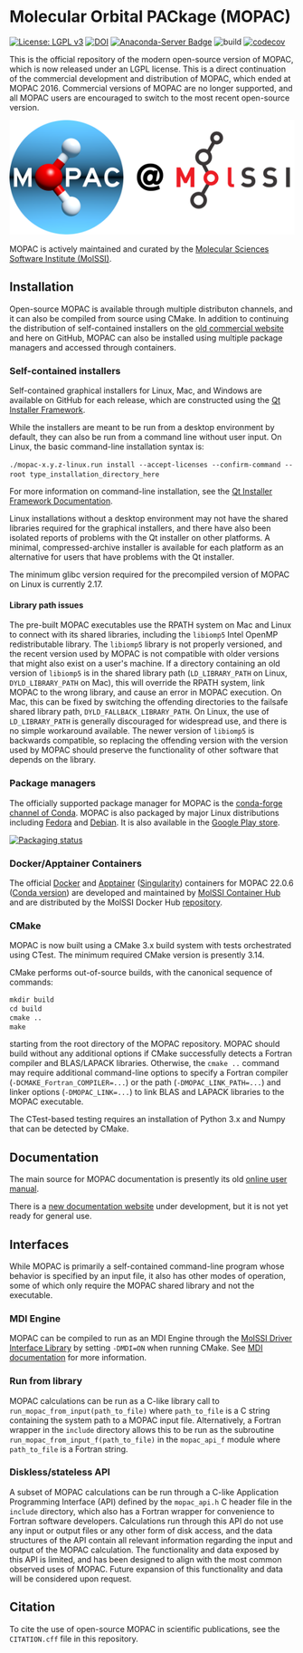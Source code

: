 # Molecular Orbital PACkage (MOPAC)

[![License: LGPL v3](https://img.shields.io/badge/License-LGPL_v3-blue.svg)](https://www.gnu.org/licenses/lgpl-3.0)
[![DOI](https://zenodo.org/badge/177640376.svg)](https://zenodo.org/badge/latestdoi/177640376)
[![Anaconda-Server Badge](https://anaconda.org/conda-forge/mopac/badges/version.svg)](https://anaconda.org/conda-forge/mopac)
![build](https://github.com/openmopac/mopac/actions/workflows/CI.yaml/badge.svg)
[![codecov](https://codecov.io/gh/openmopac/mopac/branch/main/graph/badge.svg?token=qM2KeRvw06)](https://codecov.io/gh/openmopac/mopac)

This is the official repository of the modern open-source version of MOPAC, which is now released under an LGPL license.
This is a direct continuation of the commercial development and distribution of MOPAC, which ended at MOPAC 2016.
Commercial versions of MOPAC are no longer supported, and all MOPAC users are encouraged to switch to the most recent open-source version.

[![mopac_at_molssi](.github/mopac_at_molssi.png)](https://molssi.org)

MOPAC is actively maintained and curated by the [Molecular Sciences Software Institute (MolSSI)](https://molssi.org).

## Installation

Open-source MOPAC is available through multiple distributon channels, and it can also be compiled from source using CMake.
In addition to continuing the distribution of self-contained installers on the
[old commercial website](http://openmopac.net/Download_MOPAC_Executable_Step2.html) and here on GitHub,
MOPAC can also be installed using multiple package managers and accessed through containers.

### Self-contained installers

Self-contained graphical installers for Linux, Mac, and Windows are available on GitHub for each release,
which are constructed using the [Qt Installer Framework](https://doc.qt.io/qtinstallerframework/).

While the installers are meant to be run from a desktop environment by default, they can also be run from a command line without user input.
On Linux, the basic command-line installation syntax is:

`./mopac-x.y.z-linux.run install --accept-licenses --confirm-command --root type_installation_directory_here`

For more information on command-line installation, see the [Qt Installer Framework Documentation](https://doc.qt.io/qtinstallerframework/ifw-cli.html).

Linux installations without a desktop environment may not have the shared libraries required for the graphical installers,
and there have also been isolated reports of problems with the Qt installer on other platforms. A minimal, compressed-archive installer
is available for each platform as an alternative for users that have problems with the Qt installer.

The minimum glibc version required for the precompiled version of MOPAC on Linux is currently 2.17.

#### Library path issues

The pre-built MOPAC executables use the RPATH system on Mac and Linux to connect with its shared libraries,
including the `libiomp5` Intel OpenMP redistributable library. The `libiomp5` library is not properly versioned, and the recent version used by
MOPAC is not compatible with older versions that might also exist on a user's machine. If a directory containing an old version of `libiomp5`
is in the shared library path (`LD_LIBRARY_PATH` on Linux, `DYLD_LIBRARY_PATH` on Mac), this will override the RPATH system, link MOPAC to the
wrong library, and cause an error in MOPAC execution. On Mac, this can be fixed by switching the offending directories to the failsafe shared library
path, `DYLD_FALLBACK_LIBRARY_PATH`. On Linux, the use of `LD_LIBRARY_PATH` is generally discouraged for widespread use, and there is no simple
workaround available. The newer version of `libiomp5` is backwards compatible, so replacing the offending version with the version used by MOPAC
should preserve the functionality of other software that depends on the library.

### Package managers

The officially supported package manager for MOPAC is the [conda-forge channel of Conda](https://anaconda.org/conda-forge/mopac).
MOPAC is also packaged by major Linux distributions including
[Fedora](https://packages.fedoraproject.org/pkgs/mopac/mopac/) and
[Debian](https://tracker.debian.org/pkg/mopac).
It is also available in the [Google Play store](https://play.google.com/store/apps/details?id=cz.m).

[![Packaging status](https://repology.org/badge/vertical-allrepos/mopac.svg?columns=2)](https://repology.org/project/mopac/versions)

### Docker/Apptainer Containers

The official [Docker](https://www.docker.com) and [Apptainer](https://apptainer.org) ([Singularity](https://sylabs.io)) containers for MOPAC 22.0.6 ([Conda version](https://anaconda.org/conda-forge/mopac)) are developed and
maintained by [MolSSI Container Hub](https://molssi.github.io/molssi-hub/index.html) and are distributed by the MolSSI Docker Hub [repository](https://hub.docker.com/r/molssi/mopac220-mamba141).

### CMake

MOPAC is now built using a CMake 3.x build system with tests orchestrated using CTest.
The minimum required CMake version is presently 3.14.

CMake performs out-of-source builds, with the canonical sequence of commands:

```
mkdir build
cd build
cmake ..
make
```

starting from the root directory of the MOPAC repository. MOPAC should build without any additional options
if CMake successfully detects a Fortran compiler and BLAS/LAPACK libraries. Otherwise, the `cmake ..` command
may require additional command-line options to specify a Fortran compiler (`-DCMAKE_Fortran_COMPILER=...`)
or the path (`-DMOPAC_LINK_PATH=...`) and linker options (`-DMOPAC_LINK=...`) to link BLAS and LAPACK libraries to the MOPAC executable.

The CTest-based testing requires an installation of Python 3.x and Numpy that can be detected by CMake.

## Documentation

The main source for MOPAC documentation is presently its old [online user manual](http://openmopac.net/manual/index.html).

There is a [new documentation website](https://openmopac.github.io) under development, but it is not yet ready for general use.

## Interfaces

While MOPAC is primarily a self-contained command-line program whose behavior is specified by an input file, it also has other modes of
operation, some of which only require the MOPAC shared library and not the executable.

### MDI Engine

MOPAC can be compiled to run as an MDI Engine through the [MolSSI Driver Interface Library](https://github.com/MolSSI-MDI/MDI_Library)
by setting `-DMDI=ON` when running CMake. See [MDI documentation](https://molssi-mdi.github.io/MDI_Library) for more information.

### Run from library

MOPAC calculations can be run as a C-like library call to `run_mopac_from_input(path_to_file)` where `path_to_file` is a C string
containing the system path to a MOPAC input file. Alternatively, a Fortran wrapper in the `include` directory allows this to be run as
the subroutine `run_mopac_from_input_f(path_to_file)` in the `mopac_api_f` module where `path_to_file` is a Fortran string.

### Diskless/stateless API

A subset of MOPAC calculations can be run through a C-like Application Programming Interface (API) defined by the `mopac_api.h` C header file
in the `include` directory, which also has a Fortran wrapper for convenience to Fortran software developers. Calculations run through this API
do not use any input or output files or any other form of disk access, and the data structures of the API contain all relevant information
regarding the input and output of the MOPAC calculation. The functionality and data exposed by this API is limited, and has been designed to
align with the most common observed uses of MOPAC. Future expansion of this functionality and data will be considered upon request.

## Citation

To cite the use of open-source MOPAC in scientific publications, see the `CITATION.cff` file in this repository.
